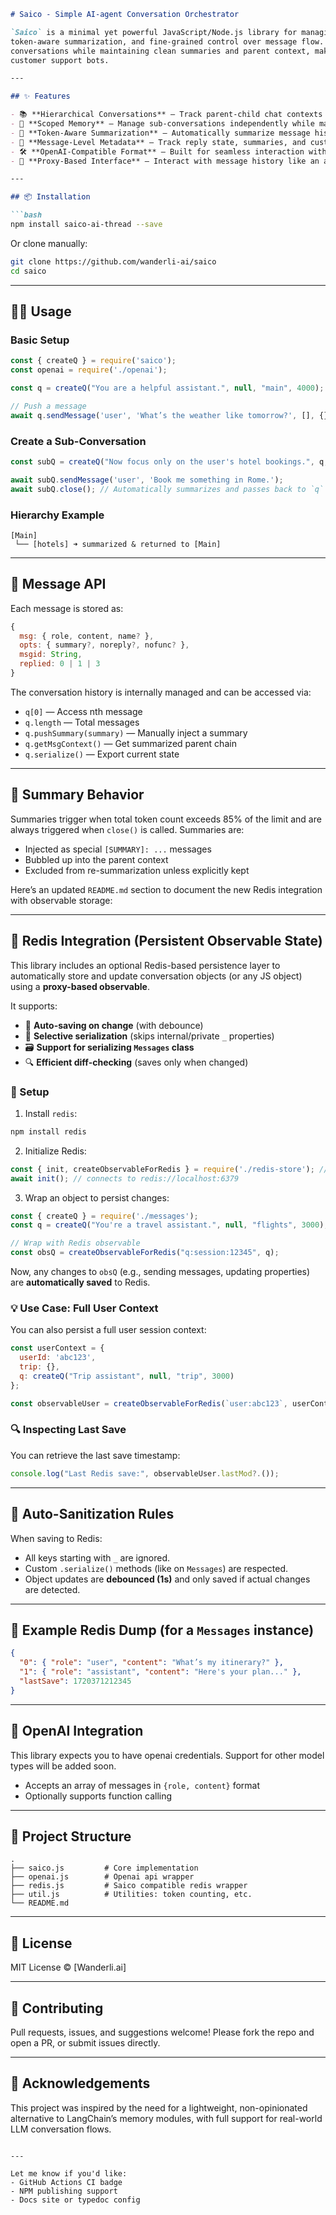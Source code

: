 ````markdown
# Saico - Simple AI-agent Conversation Orchestrator

`Saico` is a minimal yet powerful JavaScript/Node.js library for managing AI conversations with hierarchical context,
token-aware summarization, and fine-grained control over message flow. It’s designed to support complex nested 
conversations while maintaining clean summaries and parent context, making it ideal for AI agents, assistants, and 
customer support bots.

---

## ✨ Features

- 📚 **Hierarchical Conversations** — Track parent-child chat contexts with summary propagation.
- 🧵 **Scoped Memory** — Manage sub-conversations independently while maintaining parent relevance.
- 🔁 **Token-Aware Summarization** — Automatically summarize message history based on token thresholds.
- 💬 **Message-Level Metadata** — Track reply state, summaries, and custom flags.
- 🛠️ **OpenAI-Compatible Format** — Built for seamless interaction with OpenAI-compatible APIs.
- 🧰 **Proxy-Based Interface** — Interact with message history like an array, with extra powers.

---

## 📦 Installation

```bash
npm install saico-ai-thread --save
````

Or clone manually:

```bash
git clone https://github.com/wanderli-ai/saico
cd saico
```

---

## 🧑‍💻 Usage

### Basic Setup

```js
const { createQ } = require('saico');
const openai = require('./openai');

const q = createQ("You are a helpful assistant.", null, "main", 4000);

// Push a message
await q.sendMessage('user', 'What’s the weather like tomorrow?', [], {});
```

### Create a Sub-Conversation

```js
const subQ = createQ("Now focus only on the user's hotel bookings.", q, "hotels");

await subQ.sendMessage('user', 'Book me something in Rome.');
await subQ.close(); // Automatically summarizes and passes back to `q`
```

### Hierarchy Example

```text
[Main]
 └── [hotels] ➜ summarized & returned to [Main]
```

---

## 🧠 Message API

Each message is stored as:

```js
{
  msg: { role, content, name? },
  opts: { summary?, noreply?, nofunc? },
  msgid: String,
  replied: 0 | 1 | 3
}
```

The conversation history is internally managed and can be accessed via:

* `q[0]` — Access nth message
* `q.length` — Total messages
* `q.pushSummary(summary)` — Manually inject a summary
* `q.getMsgContext()` — Get summarized parent chain
* `q.serialize()` — Export current state

---

## 🧪 Summary Behavior

Summaries trigger when total token count exceeds 85% of the limit and are always triggered when `close()` is called.
Summaries are:

* Injected as special `[SUMMARY]: ...` messages
* Bubbled up into the parent context
* Excluded from re-summarization unless explicitly kept

Here’s an updated `README.md` section to document the new Redis integration with observable storage:

---

## 🔄 Redis Integration (Persistent Observable State)

This library includes an optional Redis-based persistence layer to automatically store and update conversation objects (or any JS object) using a **proxy-based observable**.

It supports:

* 🔄 **Auto-saving on change** (with debounce)
* 🧠 **Selective serialization** (skips internal/private `_` properties)
* 🗃️ **Support for serializing `Messages` class**
* 🔍 **Efficient diff-checking** (saves only when changed)

### 🔧 Setup

1. Install `redis`:

```bash
npm install redis
```

2. Initialize Redis:

```js
const { init, createObservableForRedis } = require('./redis-store'); // adjust path if needed
await init(); // connects to redis://localhost:6379
```

3. Wrap an object to persist changes:

```js
const { createQ } = require('./messages');
const q = createQ("You're a travel assistant.", null, "flights", 3000);

// Wrap with Redis observable
const obsQ = createObservableForRedis("q:session:12345", q);
```

Now, any changes to `obsQ` (e.g., sending messages, updating properties) are **automatically saved** to Redis.

### 💡 Use Case: Full User Context

You can also persist a full user session context:

```js
const userContext = {
  userId: 'abc123',
  trip: {},
  q: createQ("Trip assistant", null, "trip", 3000)
};

const observableUser = createObservableForRedis(`user:abc123`, userContext);
```

### 🔍 Inspecting Last Save

You can retrieve the last save timestamp:

```js
console.log("Last Redis save:", observableUser.lastMod?.());
```

---

## 🧼 Auto-Sanitization Rules

When saving to Redis:

* All keys starting with `_` are ignored.
* Custom `.serialize()` methods (like on `Messages`) are respected.
* Object updates are **debounced (1s)** and only saved if actual changes are detected.

---

## 🧪 Example Redis Dump (for a `Messages` instance)

```json
{
  "0": { "role": "user", "content": "What’s my itinerary?" },
  "1": { "role": "assistant", "content": "Here's your plan..." },
  "lastSave": 1720371212345
}
```
---

## 🔌 OpenAI Integration

This library expects you to have openai credentials. Support for other model types will be added soon.

* Accepts an array of messages in `{role, content}` format
* Optionally supports function calling

---

## 📁 Project Structure

```
.
├── saico.js         # Core implementation
├── openai.js        # Openai api wrapper
├── redis.js         # Saico compatible redis wrapper
├── util.js          # Utilities: token counting, etc.
└── README.md
```

---

## 🔐 License

MIT License © \[Wanderli.ai]

---

## 🙌 Contributing

Pull requests, issues, and suggestions welcome! Please fork the repo and open a PR, or submit issues directly.

---

## 📣 Acknowledgements

This project was inspired by the need for a lightweight, non-opinionated alternative to LangChain’s memory modules, 
with full support for real-world LLM conversation flows.

```

---

Let me know if you'd like:
- GitHub Actions CI badge
- NPM publishing support
- Docs site or typedoc config
```

